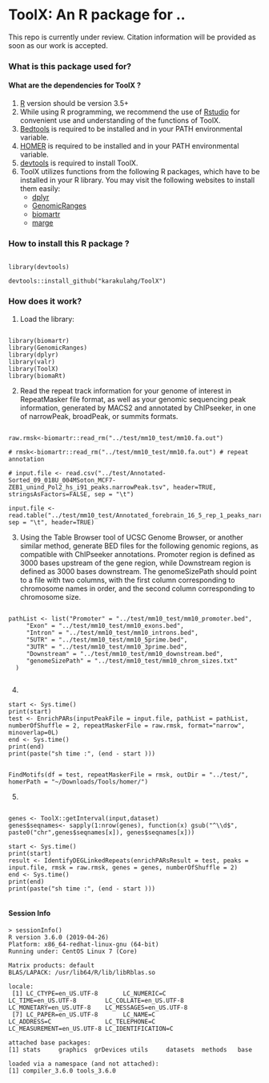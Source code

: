 # ToolX: An R package for ..
This repo is currently under review. Citation information will be provided as soon as our work is accepted. 
### What is this package used for? 


#### What are the dependencies for ToolX ?
1. [R](https://www.r-project.org/) version should be version 3.5+
2. While using R programming, we recommend the use of [Rstudio](https://www.rstudio.com/products/rstudio/download/) for convenient use and understanding of the functions of ToolX.
3. [Bedtools](https://bedtools.readthedocs.io/en/latest/content/installation.html) is required to be installed and in your PATH environmental variable.
4. [HOMER](http://homer.ucsd.edu/homer/introduction/install.html) is required to be installed and in your PATH environmental variable.
5. [devtools](https://cran.r-project.org/web/packages/devtools/readme/README.html) is required to install ToolX.
6. ToolX utilizes functions from the following R packages, which have to be installed in your R library. You may visit the following websites to install them easily: 
    - [dplyr](https://dplyr.tidyverse.org/)
    - [GenomicRanges](https://bioconductor.org/packages/release/bioc/html/GenomicRanges.html)
    - [biomartr](https://cran.r-project.org/web/packages/biomartr/readme/README.html)
    - [marge](https://robertamezquita.github.io/marge/index.html)


### How to install this R package ?
```

library(devtools)

devtools::install_github("karakulahg/ToolX")

```

### How does it work?

1. Load the library:
```

library(biomartr)
library(GenomicRanges)
library(dplyr)
library(valr)
library(ToolX)
library(biomaRt)

```

2. Read the repeat track information for your genome of interest in RepeatMasker file format, as well as your genomic sequencing peak information, generated by MACS2 and annotated by ChIPseeker, in one of narrowPeak, broadPeak, or summits formats.
```

raw.rmsk<-biomartr::read_rm("../test/mm10_test/mm10.fa.out") 

# rmsk<-biomartr::read_rm("../test/mm10_test/mm10.fa.out") # repeat annotation

# input.file <- read.csv("../test/Annotated-Sorted_09_018U_004MSoton_MCF7-ZEB1_unind_Pol2_hs_i91_peaks.narrowPeak.tsv", header=TRUE, stringsAsFactors=FALSE, sep = "\t")

input.file <- read.table("../test/mm10_test/Annotated_forebrain_16_5_rep_1_peaks_narrowPeak.tsv", sep = "\t", header=TRUE)

```
3. Using the Table Browser tool of UCSC Genome Browser, or another similar method, generate BED files for the following genomic regions, as compatible with ChIPseeker annotations. Promoter region is defined as 3000 bases upstream of the gene region, while Downstream region is defined as 3000 bases downstream. The genomeSizePath should point to a file with two columns, with the first column corresponding to chromosome names in order, and the second column corresponding to chromosome size.
```

pathList <- list("Promoter" = "../test/mm10_test/mm10_promoter.bed",
     "Exon" = "../test/mm10_test/mm10_exons.bed",
     "Intron" = "../test/mm10_test/mm10_introns.bed",
     "5UTR" = "../test/mm10_test/mm10_5prime.bed",
     "3UTR" = "../test/mm10_test/mm10_3prime.bed",
     "Downstream" = "../test/mm10_test/mm10_downstream.bed",
     "genomeSizePath" = "../test/mm10_test/mm10_chrom_sizes.txt"
  )


```
4.
```
start <- Sys.time()
print(start)
test <- EnrichPARs(inputPeakFile = input.file, pathList = pathList, numberOfShuffle = 2, repeatMaskerFile = raw.rmsk, format="narrow", minoverlap=0L)
end <- Sys.time()
print(end)
print(paste("sh time :", (end - start )))


FindMotifs(df = test, repeatMaskerFile = rmsk, outDir = "../test/", homerPath = "~/Downloads/Tools/homer/")

```

5.
```

genes <- ToolX::getInterval(input,dataset)
genes$seqnames<- sapply(1:nrow(genes), function(x) gsub("^\\d$", paste0("chr",genes$seqnames[x]), genes$seqnames[x]))

start <- Sys.time()
print(start)
result <- IdentifyDEGLinkedRepeats(enrichPARsResult = test, peaks = input.file, rmsk = raw.rmsk, genes = genes, numberOfShuffle = 2)
end <- Sys.time()
print(end)
print(paste("sh time :", (end - start )))


```



#### Session Info

```
> sessionInfo()
R version 3.6.0 (2019-04-26)
Platform: x86_64-redhat-linux-gnu (64-bit)
Running under: CentOS Linux 7 (Core)

Matrix products: default
BLAS/LAPACK: /usr/lib64/R/lib/libRblas.so

locale:
 [1] LC_CTYPE=en_US.UTF-8       LC_NUMERIC=C               LC_TIME=en_US.UTF-8        LC_COLLATE=en_US.UTF-8     LC_MONETARY=en_US.UTF-8    LC_MESSAGES=en_US.UTF-8   
 [7] LC_PAPER=en_US.UTF-8       LC_NAME=C                  LC_ADDRESS=C               LC_TELEPHONE=C             LC_MEASUREMENT=en_US.UTF-8 LC_IDENTIFICATION=C       

attached base packages:
[1] stats     graphics  grDevices utils     datasets  methods   base     

loaded via a namespace (and not attached):
[1] compiler_3.6.0 tools_3.6.0   

```
